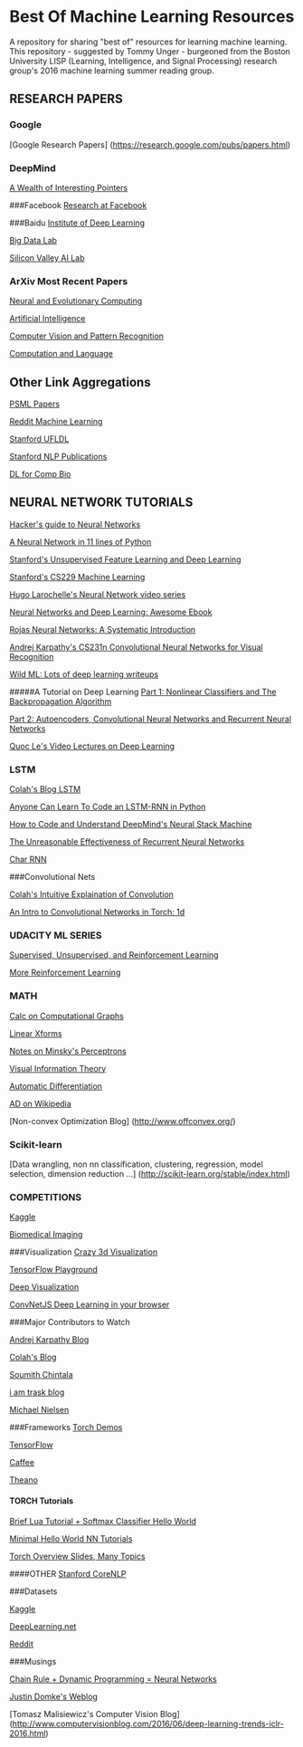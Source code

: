 # Best Of Machine Learning Resources
A repository for sharing "best of" resources for learning machine learning. This repository - suggested by Tommy Unger - burgeoned from the Boston University LISP (Learning, Intelligence, and Signal Processing) research group's 2016 machine learning summer reading group.

## RESEARCH PAPERS

### Google
[Google Research Papers] (https://research.google.com/pubs/papers.html)

### DeepMind
[A Wealth of Interesting Pointers](https://deepmind.com/publications.html)

###Facebook
[Research at Facebook](https://research.facebook.com/publications/)

###Baidu
[Institute of Deep Learning](http://research.baidu.com/institute-of-deep-learning/)

[Big Data Lab](http://research.baidu.com/big-data-lab/)

[Silicon Valley AI Lab](http://research.baidu.com/silicon-valley-ai-lab/)

### ArXiv Most Recent Papers

[Neural and Evolutionary Computing](http://arxiv.org/list/cs.NE/recent)

[Artificial Intelligence](http://arxiv.org/list/cs.AI/recent)

[Computer Vision and Pattern Recognition](http://arxiv.org/list/cs.CV/recent)

[Computation and Language](http://arxiv.org/list/cs.CL/recent)

## Other Link Aggregations

[PSML Papers](https://github.com/PSML/papers)

[Reddit Machine Learning](https://www.reddit.com/r/MachineLearning/wiki/index)

[Stanford UFLDL](http://deeplearning.stanford.edu/wiki/index.php/UFLDL_Recommended_Readings)

[Stanford NLP Publications](http://nlp.stanford.edu/pubs/)

[DL for Comp Bio](https://github.com/pimentel/deep_learning_papers)

## NEURAL NETWORK TUTORIALS

[Hacker's guide to Neural Networks](http://karpathy.github.io/neuralnets/)

[A Neural Network in 11 lines of Python](https://iamtrask.github.io//2015/07/12/basic-python-network/)

[Stanford's Unsupervised Feature Learning and Deep Learning](http://deeplearning.stanford.edu/wiki/index.php/UFLDL_Tutorial)

[Stanford's CS229 Machine Learning](http://cs229.stanford.edu/materials.html)

[Hugo Larochelle's Neural Network video series](https://www.youtube.com/playlist?list=PL6Xpj9I5qXYEcOhn7TqghAJ6NAPrNmUBH)

[Neural Networks and Deep Learning: Awesome Ebook](http://neuralnetworksanddeeplearning.com/index.html)

[Rojas Neural Networks: A Systematic Introduction](https://page.mi.fu-berlin.de/rojas/neural/neuron.pdf)

[Andrej Karpathy's CS231n Convolutional Neural Networks for Visual Recognition](http://cs231n.github.io/assignments2016/assignment1/)

[Wild ML: Lots of deep learning writeups](http://www.wildml.com/)

#####A Tutorial on Deep Learning
[Part 1: Nonlinear Classifiers and The Backpropagation Algorithm](http://cs.stanford.edu/~quocle/tutorial1.pdf)

[Part 2: Autoencoders, Convolutional Neural Networks and Recurrent Neural Networks](http://cs.stanford.edu/~quocle/tutorial2.pdf)

[Quoc Le's Video Lectures on Deep Learning](http://www.trivedigaurav.com/blog/quoc-les-lectures-on-deep-learning/)



### LSTM

[Colah's Blog LSTM](http://colah.github.io/posts/2015-08-Understanding-LSTMs/)

[Anyone Can Learn To Code an LSTM-RNN in Python](https://iamtrask.github.io//2015/11/15/anyone-can-code-lstm/)

[How to Code and Understand DeepMind's Neural Stack Machine](https://iamtrask.github.io//2016/02/25/deepminds-neural-stack-machine/)

[The Unreasonable Effectiveness of Recurrent Neural Networks](http://karpathy.github.io/2015/05/21/rnn-effectiveness/)

[Char RNN](https://github.com/karpathy/char-rnn)

###Convolutional Nets

[Colah's Intuitive Explaination of Convolution](http://colah.github.io/posts/2014-07-Understanding-Convolutions/)

[An Intro to Convolutional Networks in Torch: 1d](http://supercomputingblog.com/machinelearning/an-intro-to-convolutional-networks-in-torch/)

### UDACITY ML SERIES

[Supervised, Unsupervised, and Reinforcement Learning](https://www.udacity.com/course/machine-learning--ud262)

[More Reinforcement Learning](https://www.udacity.com/course/reinforcement-learning--ud600)

### MATH

[Calc on Computational Graphs](http://colah.github.io/posts/2015-08-Backprop/)

[Linear Xforms](http://linear.ups.edu/html/section-LT.html)

[Notes on Minsky's Perceptrons](http://www.cacs.louisiana.edu/~maida/Classes/csce588/chapter6_supervisedLearning_weekOfMar30.pdf)

[Visual Information Theory](http://colah.github.io/posts/2015-09-Visual-Information/)

[Automatic Differentiation](http://alexey.radul.name/ideas/2013/introduction-to-automatic-differentiation/#ad-tool-space)

[AD on Wikipedia](https://en.wikipedia.org/wiki/Automatic_differentiation)

[Non-convex Optimization Blog] (http://www.offconvex.org/)

### Scikit-learn

[Data wrangling, non nn classification, clustering, regression, model selection, dimension reduction ...] (http://scikit-learn.org/stable/index.html)

### COMPETITIONS

[Kaggle](https://www.kaggle.com/)

[Biomedical Imaging](http://grand-challenge.org/All_Challenges/)

###Visualization
[Crazy 3d Visualization](http://www.robertsdionne.com/bouncingball/)

[TensorFlow Playground](http://playground.tensorflow.org/)

[Deep Visualization](http://yosinski.com/deepvis)

[ConvNetJS Deep Learning in your browser](http://cs.stanford.edu/people/karpathy/convnetjs/)

###Major Contributors to Watch

[Andrej Karpathy Blog](http://karpathy.github.io/)

[Colah's Blog](http://colah.github.io/)

[Soumith Chintala](https://github.com/soumith)

[i am trask blog](https://iamtrask.github.io/)

[Michael Nielsen](http://michaelnielsen.org/)

###Frameworks
[Torch Demos](https://github.com/torch/demos)

[TensorFlow](https://www.tensorflow.org/)

[Caffee](http://caffe.berkeleyvision.org/)

[Theano](https://github.com/Theano/Theano)

#### TORCH Tutorials
[Brief Lua Tutorial + Softmax Classifier Hello World](http://mdtux89.github.io/2015/12/11/torch-tutorial.html)

[Minimal Hello World NN Tutorials](https://github.com/rudrapoudel/hello_ml)

[Torch Overview Slides, Many Topics](https://github.com/nicholas-leonard/slides/blob/master/torch7.md)

####OTHER
[Stanford CoreNLP](http://stanfordnlp.github.io/CoreNLP/index.html)

###Datasets

[Kaggle](https://www.kaggle.com/datasets)

[DeepLearning.net](http://deeplearning.net/datasets/)

[Reddit](https://www.reddit.com/r/datasets)

###Musings

[Chain Rule + Dynamic Programming = Neural Networks](http://blog.ezyang.com/2011/05/neural-networks/)

[Justin Domke's Weblog](https://justindomke.wordpress.com/)

[Tomasz Malisiewicz's Computer Vision Blog] (http://www.computervisionblog.com/2016/06/deep-learning-trends-iclr-2016.html)

